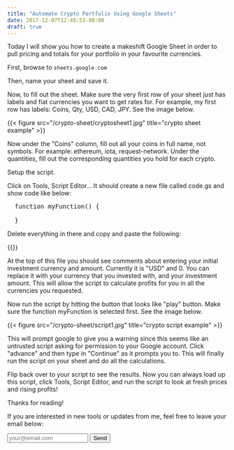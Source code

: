 ```yaml
---
title: "Automate Crypto Portfolio Using Google Sheets"
date: 2017-12-07T12:45:53-08:00
draft: true
---
```


Today I will show you how to create a makeshift Google Sheet in order to pull pricing and totals for your portfolio in your favourite currencies.

First, browse to ```sheets.google.com```

Then, name your sheet and save it. 

Now, to fill out the sheet. Make sure the very first row of your sheet just has labels and fiat currencies you want to get rates for. For example, my first row has labels:  Coins, Qty, USD, CAD, JPY. See the image below.




{{< figure src="/crypto-sheet/cryptosheet1.jpg" title="crypto sheet example" >}}



Now under the "Coins" column, fill out all your coins in full name, not symbols. For example: ethereum, iota, request-network. Under the quantities, fill out the corresponding quantities you hold for each crypto.

Setup the script.

Click on Tools, Script Editor...  It should create a new file called code.gs and show code like below:

<pre>
  function myFunction() {
  
  }
</pre>

Delete everything in there and copy and paste the following:

{{<gist johnny-coin fc5769e9fbbf5bdd880289733220e589>}}

At the top of this file you should see comments about entering your initial investment currency and amount. Currently it is "USD" and 0. You can replace it with your currency that you invested with, and your investment amount. This will allow the script to calculate profits for you in all the currencies you requested.

Now run the script by hitting the button that looks like "play" button. Make sure the function myFunction is selected first. See the image below.

{{< figure src="/crypto-sheet/script1.jpg" title="crypto script example" >}}

This will prompt google to give you a warning since this seems like an untrusted script asking for permission to your Google account. Click "advance" and then type in "Continue" as it prompts you to. This will finally run the script on your sheet and do all the calculations.

Flip back over to your script to see the results. Now you can always load up this script, click Tools, Script Editor, and run the script to look at fresh prices and rising profits!

Thanks for reading!

If you are interested in new tools or updates from me, feel free to leave your email below:

<form action="https://formspree.io/ccmw+jc.cryptoblogger@gmail.com"
      method="POST">
      <!-- honeypot field which will cause formspree to throw away this response if filled. -->
    <input type="text" name="_gotcha" style="display:none" />
    <input type="email" placeholder="your@email.com" name="_replyto">
    <input type="submit" value="Send">
</form> 